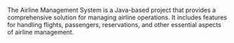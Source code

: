The Airline Management System is a Java-based project that provides a comprehensive solution for managing airline operations. It includes features for handling flights, passengers, reservations, and other essential aspects of airline management.
